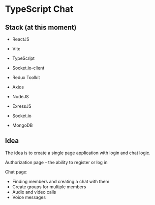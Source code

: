 # TypeScript Chat

## Stack (at this moment)

- ReactJS
- Vite
- TypeScript
- Socket.io-client
- Redux Toolkit
- Axios

- NodeJS
- ExressJS
- Socket.io
- MongoDB

## Idea

The idea is to create a single page application with login and chat logic.

Authorization page - the ability to register or log in

Chat page:

- Finding members and creating a chat with them
- Create groups for multiple members
- Audio and video calls
- Voice messages